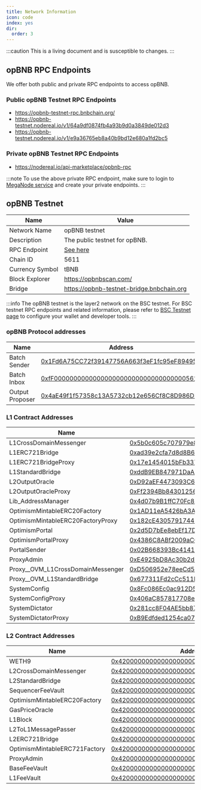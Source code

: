 ```yaml
---
title: Network Information
icon: code
index: yes
dir:
  order: 3
---
```


:::caution 
This is a living document and is susceptible to changes. 
:::

## opBNB RPC Endpoints

We offer both public and private RPC endpoints to access opBNB. 

### Public opBNB Testnet RPC Endpoints

 - https://opbnb-testnet-rpc.bnbchain.org/
 - https://opbnb-testnet.nodereal.io/v1/64a9df0874fb4a93b9d0a3849de012d3
 - https://opbnb-testnet.nodereal.io/v1/e9a36765eb8a40b9bd12e680a1fd2bc5

### Private opBNB Testnet RPC Endpoints

 - https://nodereal.io/api-marketplace/opbnb-rpc 

:::note
To use the above private RPC endpoint, make sure to login to [MegaNode service](https://nodereal.io/meganode) and create your private endpoints.
:::

## opBNB Testnet

| Name            | Value                                     |
|-----------------|-------------------------------------------|
| Network Name    | opBNB testnet                             |
| Description     | The public testnet for opBNB.             |
| RPC Endpoint    | [See here](#opbnb-rpc-endpoints)   |
| Chain ID        | 5611                                      |
| Currency Symbol | tBNB                                      |
| Block Explorer  | https://opbnbscan.com/                    |
| Bridge          | https://opbnb-testnet-bridge.bnbchain.org |

:::info
The opBNB testnet is the layer2 network on the BSC testnet. For BSC testnet RPC endpoints and related information, please refer to [BSC Testnet page](https://docs.bnbchain.org/docs/rpc) to configure your wallet and developer tools. 
:::


### opBNB Protocol addresses

| Name             | Address                                                                                                                      |
|------------------|------------------------------------------------------------------------------------------------------------------------------|
| Batch Sender     | [0x1Fd6A75CC72f39147756A663f3eF1fc95eF89495](https://testnet.bscscan.com/address/0x1fd6a75cc72f39147756a663f3ef1fc95ef89495) |
| Batch Inbox      | [0xfF00000000000000000000000000000000005611](https://testnet.bscscan.com/address/0xff00000000000000000000000000000000005611) |
| Output Proposer  | [0x4aE49f1f57358c13A5732cb12e656Cf8C8D986DF](https://testnet.bscscan.com/address/0x4ae49f1f57358c13a5732cb12e656cf8c8d986df) |


### L1 Contract Addresses

| Name | Address                                                                                                                       |
|------|-------------------------------------------------------------------------------------------------------------------------------|
| L1CrossDomainMessenger | [0x5b0c605c707979e8bDc2Ad9271A0388b3fD4Af3E](https://testnet.bscscan.com/address/0x5b0c605c707979e8bDc2Ad9271A0388b3fD4Af3E)  |
| L1ERC721Bridge | [0xad39e2cfa7d8d8B6c2d56244Bfb88990EC31Bb79](https://testnet.bscscan.com/address/0xad39e2cfa7d8d8B6c2d56244Bfb88990EC31Bb79)  |
| L1ERC721BridgeProxy | [0x17e1454015bFb3377c75bE7b6d47B236fd2ddbE7](https://testnet.bscscan.com/address/0x17e1454015bFb3377c75bE7b6d47B236fd2ddbE7)  |
| L1StandardBridge | [0xddB9EB847971DaA82e5dbe2745C429A3B2715B46](https://testnet.bscscan.com/address/0xddB9EB847971DaA82e5dbe2745C429A3B2715B46)  |
| L2OutputOracle | [0xD92aEF4473093C67A7696e475858152D3b2acB7c](https://testnet.bscscan.com/address/0xD92aEF4473093C67A7696e475858152D3b2acB7c)  |
| L2OutputOracleProxy | [0xFf2394Bb843012562f4349C6632a0EcB92fC8810](https://testnet.bscscan.com/address/0xFf2394Bb843012562f4349C6632a0EcB92fC8810)  |
| Lib_AddressManager | [0x4d07b9B1ffC70Fc824587573cfb6ef1Cc404AaD7](https://testnet.bscscan.com/address/0x4d07b9B1ffC70Fc824587573cfb6ef1Cc404AaD7)  |
| OptimismMintableERC20Factory | [0x1AD11eA5426bA3A11c0bA8c4B89fd1BCa732025E](https://testnet.bscscan.com/address/0x1AD11eA5426bA3A11c0bA8c4B89fd1BCa732025E)  |
| OptimismMintableERC20FactoryProxy | [0x182cE4305791744202BB4F802C155B94cb66163B](https://testnet.bscscan.com/address/0x182cE4305791744202BB4F802C155B94cb66163B)  |
| OptimismPortal | [0x2d5D7bEe8ebEf17DE14dd6ADAE8271507994a6E0](https://testnet.bscscan.com/address/0x2d5D7bEe8ebEf17DE14dd6ADAE8271507994a6E0)  |
| OptimismPortalProxy | [0x4386C8ABf2009aC0c263462Da568DD9d46e52a31](https://testnet.bscscan.com/address/0x4386C8ABf2009aC0c263462Da568DD9d46e52a31)  |
| PortalSender | [0x02B668393Bc41415Dbb973C9dC144fDD42B8fA2D](https://testnet.bscscan.com/address/0x02B668393Bc41415Dbb973C9dC144fDD42B8fA2D)  |
| ProxyAdmin | [0xE4925bD8Ac30b2d4e2bD7b8Ba495a5c92d4c5156](https://testnet.bscscan.com/address/0xE4925bD8Ac30b2d4e2bD7b8Ba495a5c92d4c5156)  |
| Proxy__OVM_L1CrossDomainMessenger | [0xD506952e78eeCd5d4424B1990a0c99B1568E7c2C](https://testnet.bscscan.com/address/0xD506952e78eeCd5d4424B1990a0c99B1568E7c2C)  |
| Proxy__OVM_L1StandardBridge | [0x677311Fd2cCc511Bbc0f581E8d9a07B033D5E840](https://testnet.bscscan.com/address/0x677311Fd2cCc511Bbc0f581E8d9a07B033D5E840)  |
| SystemConfig | [0x8Fc086Ec0ac912D5101Fec3E9ac6D910eBD5b611](https://testnet.bscscan.com/address/0x8Fc086Ec0ac912D5101Fec3E9ac6D910eBD5b611)  |
| SystemConfigProxy | [0x406aC857817708eAf4ca3A82317eF4ae3D1EA23B](https://testnet.bscscan.com/address/0x406aC857817708eAf4ca3A82317eF4ae3D1EA23B)  |
| SystemDictator | [0x281cc8F04AE5bb873bADc3D89059423E4c664834](https://testnet.bscscan.com/address/0x281cc8F04AE5bb873bADc3D89059423E4c664834)  |
| SystemDictatorProxy | [0xB9Edfded1254ca07085920Af22BeCE0ce905F2AB](https://testnet.bscscan.com/address/0xB9Edfded1254ca07085920Af22BeCE0ce905F2AB)  |

### L2 Contract Addresses

| Name                            | Address                                                |
|---------------------------------|--------------------------------------------------------|
| WETH9                           | [0x4200000000000000000000000000000000000006](https://opbnbscan.com/address/0x4200000000000000000000000000000000000006) |
| L2CrossDomainMessenger          | [0x4200000000000000000000000000000000000007](https://opbnbscan.com/address/0x4200000000000000000000000000000000000007) |
| L2StandardBridge                | [0x4200000000000000000000000000000000000010](https://opbnbscan.com/address/0x4200000000000000000000000000000000000010) |
| SequencerFeeVault               | [0x4200000000000000000000000000000000000011](https://opbnbscan.com/address/0x4200000000000000000000000000000000000011) |
| OptimismMintableERC20Factory    | [0x4200000000000000000000000000000000000012](https://opbnbscan.com/address/0x4200000000000000000000000000000000000012) |
| GasPriceOracle                  | [0x420000000000000000000000000000000000000F](https://opbnbscan.com/address/0x420000000000000000000000000000000000000F) |
| L1Block                         | [0x4200000000000000000000000000000000000015](https://opbnbscan.com/address/0x4200000000000000000000000000000000000015) |
| L2ToL1MessagePasser             | [0x4200000000000000000000000000000000000016](https://opbnbscan.com/address/0x4200000000000000000000000000000000000016) |
| L2ERC721Bridge                  | [0x4200000000000000000000000000000000000014](https://opbnbscan.com/address/0x4200000000000000000000000000000000000014) |
| OptimismMintableERC721Factory   | [0x4200000000000000000000000000000000000017](https://opbnbscan.com/address/0x4200000000000000000000000000000000000017) |
| ProxyAdmin                      | [0x4200000000000000000000000000000000000018](https://opbnbscan.com/address/0x4200000000000000000000000000000000000018) |
| BaseFeeVault                    | [0x4200000000000000000000000000000000000019](https://opbnbscan.com/address/0x4200000000000000000000000000000000000019) |
| L1FeeVault                      | [0x420000000000000000000000000000000000001a](https://opbnbscan.com/address/0x420000000000000000000000000000000000001a) |
